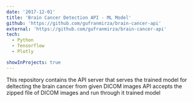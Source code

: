 ```yaml
---
date: '2017-12-01'
title: 'Brain Cancer Detection API - ML Model'
github: 'https://github.com/gufranmirza/brain-cancer-api'
external: 'https://github.com/gufranmirza/brain-cancer-api'
tech:
  - Python
  - Tensorflow
  - Plotly

showInProjects: true
---
```


This repository contains the API server that serves the trained model for deltecting the brain cancer from given DICOM images API accepts the zipped file of DICOM images and run through it trained model
